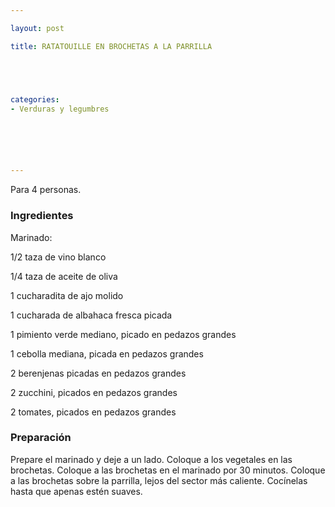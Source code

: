 ```yaml
---

layout: post

title: RATATOUILLE EN BROCHETAS A LA PARRILLA





categories:
- Verduras y legumbres






---
```


Para 4 personas.

<h3>Ingredientes</h3>

Marinado:

1/2 taza de vino blanco

1/4 taza de aceite de oliva

1 cucharadita de ajo molido

1 cucharada de albahaca fresca picada

1 pimiento verde mediano, picado en pedazos grandes

1 cebolla mediana, picada en pedazos grandes

2 berenjenas picadas en pedazos grandes

2 zucchini, picados en pedazos grandes

2 tomates, picados en pedazos grandes

<h3>Preparación</h3>

Prepare el marinado y deje a un lado. Coloque a los vegetales en las brochetas. Coloque a las brochetas en el marinado por 30 minutos. Coloque a las brochetas sobre la parrilla, lejos del sector más caliente. Cocínelas hasta que apenas estén suaves.